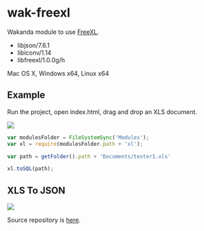 wak-freexl
==========

Wakanda module to use [FreeXL](https://www.gaia-gis.it/fossil/freexl/index).

* libjson/7.6.1
* libiconv/1.14
* libfreexl/1.0.0g/h

Mac OS X, Windows x64, Linux x64

Example
-------
Run the project, open index.html, drag and drop an XLS document.

![](https://github.com/miyako/wak-freexl/blob/master/images/screenshot.png)

```js
var modulesFolder = FileSystemSync('Modules');
var xl = require(modulesFolder.path + 'xl');

var path = getFolder().path + 'Documents/tester1.xls'

xl.toSQL(path);
```
XLS To JSON
-----------
![](https://github.com/miyako/wak-freexl/blob/master/images/tojson.png)

Source repository is [here](https://github.com/miyako/console-xml-to-json).
